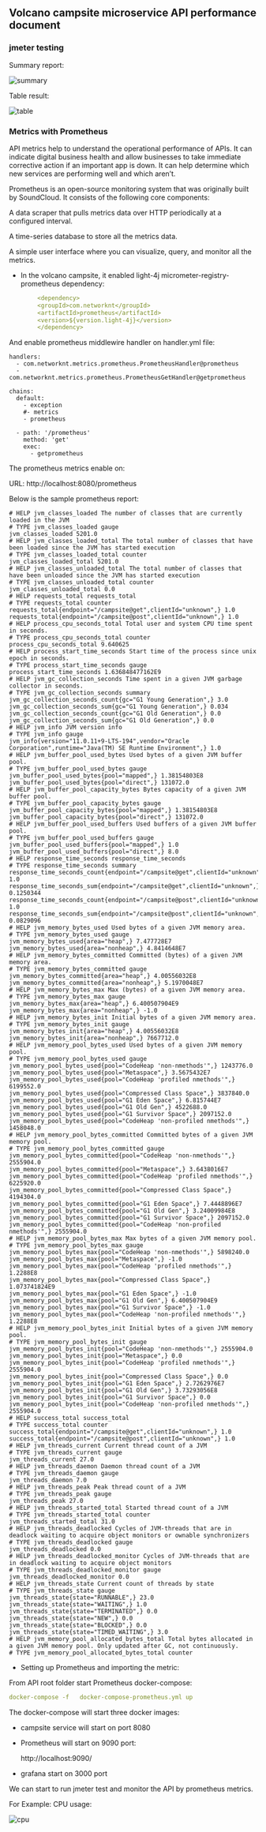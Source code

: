 ## Volcano campsite microservice API performance document

### jmeter testing

Summary report:

![summary](summary.png)

Table result:

![table](table.png)



### Metrics with Prometheus

API metrics help to understand the operational performance of APIs. It can indicate digital business health and allow businesses to take immediate corrective action if an important app is down. It can help determine which new services are performing well and which aren’t.


Prometheus is an open-source monitoring system that was originally built by SoundCloud. It consists of the following core components:

A data scraper that pulls metrics data over HTTP periodically at a configured interval.

A time-series database to store all the metrics data.

A simple user interface where you can visualize, query, and monitor all the metrics.

- In the volcano campsite, it enabled light-4j micrometer-registry-prometheus dependency:

```yaml
        <dependency>
        <groupId>com.networknt</groupId>
        <artifactId>prometheus</artifactId>
        <version>${version.light-4j}</version>
        </dependency>
```
 
And enable prometheus middlewire handler on handler.yml file:

```text
handlers:
  - com.networknt.metrics.prometheus.PrometheusHandler@prometheus
  - com.networknt.metrics.prometheus.PrometheusGetHandler@getprometheus
  
chains:
  default:
    - exception
    #- metrics
    - prometheus  
  
  - path: '/prometheus'
    method: 'get'
    exec:
      - getprometheus  
```

The prometheus metrics enable on:

URL: http://localhost:8080/prometheus

Below is the sample prometheus report:
```text
# HELP jvm_classes_loaded The number of classes that are currently loaded in the JVM
# TYPE jvm_classes_loaded gauge
jvm_classes_loaded 5201.0
# HELP jvm_classes_loaded_total The total number of classes that have been loaded since the JVM has started execution
# TYPE jvm_classes_loaded_total counter
jvm_classes_loaded_total 5201.0
# HELP jvm_classes_unloaded_total The total number of classes that have been unloaded since the JVM has started execution
# TYPE jvm_classes_unloaded_total counter
jvm_classes_unloaded_total 0.0
# HELP requests_total requests_total
# TYPE requests_total counter
requests_total{endpoint="/campsite@get",clientId="unknown",} 1.0
requests_total{endpoint="/campsite@post",clientId="unknown",} 1.0
# HELP process_cpu_seconds_total Total user and system CPU time spent in seconds.
# TYPE process_cpu_seconds_total counter
process_cpu_seconds_total 9.640625
# HELP process_start_time_seconds Start time of the process since unix epoch in seconds.
# TYPE process_start_time_seconds gauge
process_start_time_seconds 1.636848477162E9
# HELP jvm_gc_collection_seconds Time spent in a given JVM garbage collector in seconds.
# TYPE jvm_gc_collection_seconds summary
jvm_gc_collection_seconds_count{gc="G1 Young Generation",} 3.0
jvm_gc_collection_seconds_sum{gc="G1 Young Generation",} 0.034
jvm_gc_collection_seconds_count{gc="G1 Old Generation",} 0.0
jvm_gc_collection_seconds_sum{gc="G1 Old Generation",} 0.0
# HELP jvm_info JVM version info
# TYPE jvm_info gauge
jvm_info{version="11.0.11+9-LTS-194",vendor="Oracle Corporation",runtime="Java(TM) SE Runtime Environment",} 1.0
# HELP jvm_buffer_pool_used_bytes Used bytes of a given JVM buffer pool.
# TYPE jvm_buffer_pool_used_bytes gauge
jvm_buffer_pool_used_bytes{pool="mapped",} 1.38154803E8
jvm_buffer_pool_used_bytes{pool="direct",} 131072.0
# HELP jvm_buffer_pool_capacity_bytes Bytes capacity of a given JVM buffer pool.
# TYPE jvm_buffer_pool_capacity_bytes gauge
jvm_buffer_pool_capacity_bytes{pool="mapped",} 1.38154803E8
jvm_buffer_pool_capacity_bytes{pool="direct",} 131072.0
# HELP jvm_buffer_pool_used_buffers Used buffers of a given JVM buffer pool.
# TYPE jvm_buffer_pool_used_buffers gauge
jvm_buffer_pool_used_buffers{pool="mapped",} 1.0
jvm_buffer_pool_used_buffers{pool="direct",} 8.0
# HELP response_time_seconds response_time_seconds
# TYPE response_time_seconds summary
response_time_seconds_count{endpoint="/campsite@get",clientId="unknown",} 1.0
response_time_seconds_sum{endpoint="/campsite@get",clientId="unknown",} 0.1250344
response_time_seconds_count{endpoint="/campsite@post",clientId="unknown",} 1.0
response_time_seconds_sum{endpoint="/campsite@post",clientId="unknown",} 0.0829096
# HELP jvm_memory_bytes_used Used bytes of a given JVM memory area.
# TYPE jvm_memory_bytes_used gauge
jvm_memory_bytes_used{area="heap",} 7.477728E7
jvm_memory_bytes_used{area="nonheap",} 4.8414648E7
# HELP jvm_memory_bytes_committed Committed (bytes) of a given JVM memory area.
# TYPE jvm_memory_bytes_committed gauge
jvm_memory_bytes_committed{area="heap",} 4.00556032E8
jvm_memory_bytes_committed{area="nonheap",} 5.1970048E7
# HELP jvm_memory_bytes_max Max (bytes) of a given JVM memory area.
# TYPE jvm_memory_bytes_max gauge
jvm_memory_bytes_max{area="heap",} 6.400507904E9
jvm_memory_bytes_max{area="nonheap",} -1.0
# HELP jvm_memory_bytes_init Initial bytes of a given JVM memory area.
# TYPE jvm_memory_bytes_init gauge
jvm_memory_bytes_init{area="heap",} 4.00556032E8
jvm_memory_bytes_init{area="nonheap",} 7667712.0
# HELP jvm_memory_pool_bytes_used Used bytes of a given JVM memory pool.
# TYPE jvm_memory_pool_bytes_used gauge
jvm_memory_pool_bytes_used{pool="CodeHeap 'non-nmethods'",} 1243776.0
jvm_memory_pool_bytes_used{pool="Metaspace",} 3.5675432E7
jvm_memory_pool_bytes_used{pool="CodeHeap 'profiled nmethods'",} 6199552.0
jvm_memory_pool_bytes_used{pool="Compressed Class Space",} 3837840.0
jvm_memory_pool_bytes_used{pool="G1 Eden Space",} 6.815744E7
jvm_memory_pool_bytes_used{pool="G1 Old Gen",} 4522688.0
jvm_memory_pool_bytes_used{pool="G1 Survivor Space",} 2097152.0
jvm_memory_pool_bytes_used{pool="CodeHeap 'non-profiled nmethods'",} 1458048.0
# HELP jvm_memory_pool_bytes_committed Committed bytes of a given JVM memory pool.
# TYPE jvm_memory_pool_bytes_committed gauge
jvm_memory_pool_bytes_committed{pool="CodeHeap 'non-nmethods'",} 2555904.0
jvm_memory_pool_bytes_committed{pool="Metaspace",} 3.6438016E7
jvm_memory_pool_bytes_committed{pool="CodeHeap 'profiled nmethods'",} 6225920.0
jvm_memory_pool_bytes_committed{pool="Compressed Class Space",} 4194304.0
jvm_memory_pool_bytes_committed{pool="G1 Eden Space",} 7.4448896E7
jvm_memory_pool_bytes_committed{pool="G1 Old Gen",} 3.24009984E8
jvm_memory_pool_bytes_committed{pool="G1 Survivor Space",} 2097152.0
jvm_memory_pool_bytes_committed{pool="CodeHeap 'non-profiled nmethods'",} 2555904.0
# HELP jvm_memory_pool_bytes_max Max bytes of a given JVM memory pool.
# TYPE jvm_memory_pool_bytes_max gauge
jvm_memory_pool_bytes_max{pool="CodeHeap 'non-nmethods'",} 5898240.0
jvm_memory_pool_bytes_max{pool="Metaspace",} -1.0
jvm_memory_pool_bytes_max{pool="CodeHeap 'profiled nmethods'",} 1.2288E8
jvm_memory_pool_bytes_max{pool="Compressed Class Space",} 1.073741824E9
jvm_memory_pool_bytes_max{pool="G1 Eden Space",} -1.0
jvm_memory_pool_bytes_max{pool="G1 Old Gen",} 6.400507904E9
jvm_memory_pool_bytes_max{pool="G1 Survivor Space",} -1.0
jvm_memory_pool_bytes_max{pool="CodeHeap 'non-profiled nmethods'",} 1.2288E8
# HELP jvm_memory_pool_bytes_init Initial bytes of a given JVM memory pool.
# TYPE jvm_memory_pool_bytes_init gauge
jvm_memory_pool_bytes_init{pool="CodeHeap 'non-nmethods'",} 2555904.0
jvm_memory_pool_bytes_init{pool="Metaspace",} 0.0
jvm_memory_pool_bytes_init{pool="CodeHeap 'profiled nmethods'",} 2555904.0
jvm_memory_pool_bytes_init{pool="Compressed Class Space",} 0.0
jvm_memory_pool_bytes_init{pool="G1 Eden Space",} 2.7262976E7
jvm_memory_pool_bytes_init{pool="G1 Old Gen",} 3.73293056E8
jvm_memory_pool_bytes_init{pool="G1 Survivor Space",} 0.0
jvm_memory_pool_bytes_init{pool="CodeHeap 'non-profiled nmethods'",} 2555904.0
# HELP success_total success_total
# TYPE success_total counter
success_total{endpoint="/campsite@get",clientId="unknown",} 1.0
success_total{endpoint="/campsite@post",clientId="unknown",} 1.0
# HELP jvm_threads_current Current thread count of a JVM
# TYPE jvm_threads_current gauge
jvm_threads_current 27.0
# HELP jvm_threads_daemon Daemon thread count of a JVM
# TYPE jvm_threads_daemon gauge
jvm_threads_daemon 7.0
# HELP jvm_threads_peak Peak thread count of a JVM
# TYPE jvm_threads_peak gauge
jvm_threads_peak 27.0
# HELP jvm_threads_started_total Started thread count of a JVM
# TYPE jvm_threads_started_total counter
jvm_threads_started_total 31.0
# HELP jvm_threads_deadlocked Cycles of JVM-threads that are in deadlock waiting to acquire object monitors or ownable synchronizers
# TYPE jvm_threads_deadlocked gauge
jvm_threads_deadlocked 0.0
# HELP jvm_threads_deadlocked_monitor Cycles of JVM-threads that are in deadlock waiting to acquire object monitors
# TYPE jvm_threads_deadlocked_monitor gauge
jvm_threads_deadlocked_monitor 0.0
# HELP jvm_threads_state Current count of threads by state
# TYPE jvm_threads_state gauge
jvm_threads_state{state="RUNNABLE",} 23.0
jvm_threads_state{state="WAITING",} 1.0
jvm_threads_state{state="TERMINATED",} 0.0
jvm_threads_state{state="NEW",} 0.0
jvm_threads_state{state="BLOCKED",} 0.0
jvm_threads_state{state="TIMED_WAITING",} 3.0
# HELP jvm_memory_pool_allocated_bytes_total Total bytes allocated in a given JVM memory pool. Only updated after GC, not continuously.
# TYPE jvm_memory_pool_allocated_bytes_total counter
```

-  Setting up Prometheus and importing the metric:

From API root folder start Prometheus docker-compose:

```yaml
docker-compose -f   docker-compose-prometheus.yml up
```
The docker-compose will start three docker images:

- campsite service will start on port 8080

- Prometheus will start on 9090 port:
  
  http://localhost:9090/

- grafana start on 3000 port

We can start to run jmeter test and monitor the API by prometheus metrics.

For Example: CPU usage:

![cpu](cpu.png)


